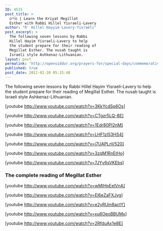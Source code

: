 ```yaml
---
ID: 4515
post_title: >
  פורים | Learn the Kriyat Megillat
  Esther with Rabbi Hillel Yisraeli-Lavery
author: "R' Hillel Ḥayyim Lavery-Yisraëli"
post_excerpt: >
  The following seven lessons by Rabbi
  Hillel Ḥayim Yisraeli-Lavery to help
  the student prepare for their reading of
  Megillat Esther. The nusaḥ taught is
  Israeli style Ashkenaz-Lithuanian.
layout: post
permalink: 'http://opensiddur.org/prayers-for/special-days/commemorative-days/purim/learn-the-kriyat-megillat-esther-by-rabbi-hillel-%e1%b8%a5ayim-yisraeli-lavery/'
published: true
post_date: 2012-02-20 05:15:48
---
```

The following seven lessons by Rabbi Hillel Ḥayim Yisraeli-Lavery to help the student prepare for their reading of Megillat Esther. The nusaḥ taught is Israeli style Ashkenaz-Lithuanian.

[youtube http://www.youtube.com/watch?v=3KkYcdSp6Os]

[youtube http://www.youtube.com/watch?v=CTgzr5LQ-8E]

[youtube http://www.youtube.com/watch?v=1Edr80PI2nM]

[youtube http://www.youtube.com/watch?v=LHF1zI53HS4]

[youtube http://www.youtube.com/watch?v=j7UAPLnV520]

[youtube http://www.youtube.com/watch?v=3zqM1RnEtHo]

[youtube http://www.youtube.com/watch?v=7JYy6sVKEbs]

<h3>The complete reading of Megillat Esther</h3>

[youtube http://www.youtube.com/watch?v=wMIHpEelVnA]

[youtube http://www.youtube.com/watch?v=El6eZaFXJvg]

[youtube http://www.youtube.com/watch?v=e2yRUm8actY]

[youtube http://www.youtube.com/watch?v=xu6OeoBBUMs]

[youtube http://www.youtube.com/watch?v=2RfduAx1e8E]